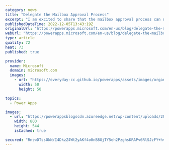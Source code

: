 ```yaml
---
category: news
title: "Delegate the Mailbox Approval Process"
excerpt: "I am excited to share that the mailbox approval process can now be delegated to another user instead of always requiring a Global or Exchange admin.&nbsp; Introduction&nbsp; Server-Side Synchronization is a feature which enables Dynamics or Power Apps users to send/receive email and synchronize appointments,"
publishedDateTime: 2022-12-05T13:43:19Z
originalUrl: "https://powerapps.microsoft.com/en-us/blog/delegate-the-mailbox-approval-process/"
webUrl: "https://powerapps.microsoft.com/en-us/blog/delegate-the-mailbox-approval-process/"
type: article
quality: 72
heat: 73
published: true

provider:
  name: Microsoft
  domain: microsoft.com
  images:
    - url: "https://everyday-cc.github.io/powerapps/assets/images/organizations/microsoft.com-50x50.jpg"
      width: 50
      height: 50

topics:
  - Power Apps

images:
  - url: "https://powerappsblogscdn.azureedge.net/wp-content/uploads/2022/12/image-3.png"
    width: 800
    height: 544
    isCached: true

secured: "RnswDTssOkN/I4DkzZ4Wt2yAKf4o0nB8GjTY5eh2PzghsKRAPv6RlSJzFY+hv3oGfr0+xt1KBb1y1uPa+XwNiOTcpf8/33tJO1wU4+fjsXIu9J95ockqfpJK1xukM7c427zUVDllmxDdrFD5z7YmQPPbuq0KDKP+TRIWzjVmeQPdERymYwPw4c/5Gw9EGEDmiMRmI9F+0c3Trkv/6i3z4qQwLKsK/T54JkpTmdTuFhZjsLKopFe+6M6Atqsbh5WPJpFm+KxnDmK4YNTnsjQoDTY8447bIW9adgr7fqvI2S0OH07TXxkQQWWp3JhIfWmxn/+m901fcZLMgxOEViA6qPmPWYdmtzqc2+0HxCl/c9I=;Av5uq1Yjq6Z1nPHxbj2eWQ=="
---
```


